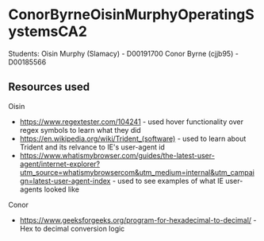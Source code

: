 # ConorByrneOisinMurphyOperatingSystemsCA2

Students:
Oisin Murphy (Slamacy) - D00191700 
Conor Byrne  (cjjb95)  - D00185566


Resources used
-------------

Oisin
 - https://www.regextester.com/104241 - used hover functionality over regex symbols to learn what they did
 - https://en.wikipedia.org/wiki/Trident_(software) - used to learn about Trident and its relvance to IE's user-agent id
 - https://www.whatismybrowser.com/guides/the-latest-user-agent/internet-explorer?utm_source=whatismybrowsercom&utm_medium=internal&utm_campaign=latest-user-agent-index - used to see examples of what IE user-agents looked like
 
 
Conor
 - https://www.geeksforgeeks.org/program-for-hexadecimal-to-decimal/ - Hex to decimal conversion logic
